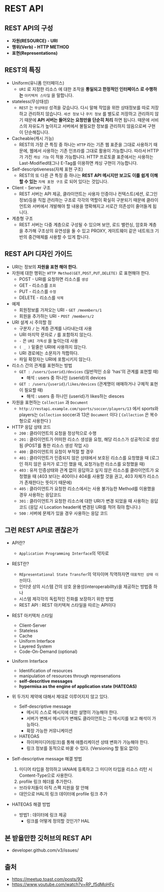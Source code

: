 # REST API

## REST API의 구성
  * __자원(RESOURCE) - URI__
  * __행위(Verb) - HTTP METHOD__
  * __표현(Representations)__

## REST의 특징
  * Uniform(유니폼 인터페이스)
    * `URI` 로 지정한 리소스 에 대한 조작을 __통일되고 한정적인 인터페이스 로 수행하는__ `아키텍처 스타일` 을 말합니다.
  * stateless(무상태성)
    * `REST` 는 `무상태성` 성격을 갖습니다. 다시 말해 작업을 위한 상태정보를 따로 저장하고 관리하지 않습니다.
      `세션 정보` 나 `쿠키 정보` 를 별도로 저장하고 관리하지 않기 때문에 __API 서버는 들어오는 요청만을 단순히 처리__ 하면 됩니다.
      때문에 서비스의 자유도가 높아지고 서버에서 불필요한 정보를 관리하지 않음으로써 구현이 단순해집니다.
  * Cacheable(캐시 가능)
    * REST의 가장 큰 특징 중 하나는 `HTTP` 라는 기존 웹 표준을 그대로 사용하기 때문에, 웹에서 사용하는 기존 인프라를 그대로
      활용이 가능합니다. 따라서 HTTP가 가진 `캐싱 기능` 이 적용 가능합니다. HTTP 프로토콜 표준에서는 사용하는 Last-Modified태그나
      E-Tag를 이용하면 캐싱 구현이 가능합니다.
  * Self-descriptiveness(자체 표현 구조)
    * REST의 또 다른 큰 특징 중 하나는 __REST API 메시지만 보고도 이를 쉽게 이해 할 수 있는__
      `자체 표현 구조` 로 되어 있다는 것입니다.
  * Client - Server 구조
    * REST 서버는 API 제공, 클라이언트는 사용자 인증이나 컨텍스트(세션, 로그인 정보)등을 직접 관리하는 구조로
      각각의 역할이 확실히 구분되기 때문에 클라이언트와 서버에서 개발해야 할 내용을 명확해지고 서로간 의존성이 줄어들게 됩니다.
  * 계층형 구조
    * REST 서버는 다중 계층으로 구성될 수 있으며 보안, 로드 밸런싱, 암호화 계층을 추가해 구조상의 유연성을 둘 수 있고
      PROXY, 게이트웨이 같은 네트워크 기반의 중간매체를 사용할 수 있게 합니다.

## REST API 디자인 가이드
  * URI는 정보의 __자원을 표현 해야 한다.__
  * 자원에 대한 행위는 `HTTP Method(GET,POST,PUT,DELETE)` 로 표현해야 한다.
    * POST - URI를 요청하면 리소스를 `생성` 
    * GET - 리소스를 `조회`
    * PUT - 리소스를 `수정`
    * DELETE - 리소스를 `삭제`
  * 예제
    * 회원정보를 가져오는 URI - `GET /meembers/1`
    * 회원을 추가하는 URI - `POST /members/2`
  * URI 설계 시 주의할 점
    * 구분자 `/` 는 계층 관계를 나타내는데 사용
    * URI 마지막 문자로 `/` 를 포함하지 않는다.
    * `-` 은 `URI 가독성` 을 높이는데 사용
    * `( _ )` 밑줄은 URI에 사용하지 않는다.
    * URI 경로에는 소문자가 적합하다.
    * 파일 확장자는 URI에 포함시키지 않는다.
  * 리소스 간의 관계를 표현하는 방법
    * `GET : /users/{userid}/devices` (일반적인 소유 'has'의 관계를 표현할 때)
      - 해석 : users 중 하나인 {userid}의 devices 
    * `GET : /users/{userid}/likes/devices` (관계명이 애매하거나 구체적 표현이 필요할 때)
      - 해석 : users 중 하나인 {userid}가 likes하는 diesces
  * 자원을 표현하는 `Collection` 과 `Document`
    * `http://restapi.example.com/sports/soccer/players/13` 에서 
      sports와 players는 `Collection` soccer과 13은 `Document` 이다 
      ( `Collection` 은 복수형으로 사용한다 )
  * HTTP 응답 상태 코드
    * `200` : 클라이언트의 요청을 정상적으로 수행
    * `201` : 클라이언트가 어떠한 리소스 생성을 요청, 해당 리소스가 성공적으로 생성됨
                (POST를 통한 리소스 생성 작업 시)
    * `400` : 클라이언트의 요청이 부적절 할 경우
    * `401` : 클라이언트가 인증되지 않은 상태에서 보호된 리소스를 요청했을 때
                (로그인 하지 않은 유저가 로그인 했을 때, 요청가능한 리소스를 요청했을 때)
    * `403` : 유저 인증상태와 관계 없이 응답하고 싶지 않은 리소스를 클라이언트가 요청했을 때
                (403 보다는 400이나 404를 사용할 것을 권고, 403 자체가 리소스가 존재한다는 뜻이기 때문에)
    * `405` : 클라이언트가 요청한 리소스에서는  사용 불가능한 Method를 이용했을 경우 사용하는 응답코드 
    * `301` : 클라이언트가 요청한 리소스에 대한 URI가 변경 되었을 때 사용하는 응답 코드
                (응답 시 Location header에 변경된 URI를 적어 줘야 합니다.)
    * `500` : 서버에 문제가 있을 경우 사용하는 응답 코드

## 그런 REST API로 괜찮은가
  * API란?
    * `Application Programming Interface`의 약자로

  * REST란?
    * `REpresentational State Transfer`의 약자이며 직역하자면 `대표적인 상태 이전`이다.
    * 인터넷 상의 시스템 간의 상호 윤용성(interoperabillty)을 제공하는 방법중 하나
    * 시스템 제각각의 독립적인 진화를 보장하기 위한 방법
    * REST API : REST 아키텍쳐 스타일을 따르는 API이다

  * REST 아키텍처 스타일 
    * Client-Server
    * Stateless
    * Cache
    * Uniform Interface
    * Layered System
    * Code-On-Demand (optional)

  * Uniform Interface
    * Identification of resources
    * manipulation of resources through represenations
    * __self-descritive messages__
    * __hypermisa as the engine of application state (HATEOAS)__

  * 위 두가지 제약에 대해서 제대로 이루어지지 않고 있다.
    * Self-descriptive message
      * 메시지 스스로 메시지에 대한 설명이 가능해야 한다.
      * 서버가 변해서 메시지가 변해도 클라이언트는 그 메시지를 보고 해석이 가능하다.
      * 확장 가능한 커뮤니케이션
    * HATEOAS
      * 하이퍼미디어(링크)를 통해 애플리케이션 상태 변화가 가능해야 한다.
      * 링크 정보를 동적으로 바꿀 수 있다. (Versioning 할 필요 없이)

  * Self-descriptive message 해결 방법
    1. 미디어 타입을 정의하고 IANA에 등록하고 그 미디어 타입을 리소스 리턴 시
       Content-Type으로 사용한다.
    2. profile 링크 헤더를 추가한다.
      * 브라우저들이 아직 스팩 지원을 잘 안해
      * 대안으로 HAL의 링크 데이터에 profile 링크 추가

  * HATEOAS 해결 방법
    * 방법1 : 데이터에 링크 제공
      * 링크를 어떻게 정의할 것인가? HAL


## 본 받을만한 깃허브의 REST API 
  * developer.github.com/v3/issues/

## 출처 
  * https://meetup.toast.com/posts/92
  * https://www.youtube.com/watch?v=RP_f5dMoHFc 

   